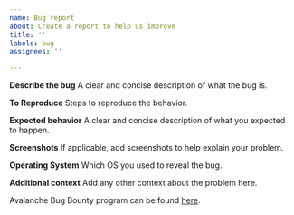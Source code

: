 ```yaml
---
name: Bug report
about: Create a report to help us improve
title: ''
labels: bug
assignees: ''

---
```


**Describe the bug**
A clear and concise description of what the bug is.

**To Reproduce**
Steps to reproduce the behavior.

**Expected behavior**
A clear and concise description of what you expected to happen.

**Screenshots**
If applicable, add screenshots to help explain your problem.

**Operating System**
Which OS you used to reveal the bug.

**Additional context**
Add any other context about the problem here.

Avalanche Bug Bounty program can be found [here](https://hackenproof.com/avalanche/avalanche-protocol).
